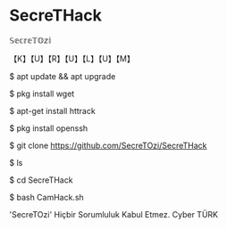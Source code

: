 # SecreTHack

𝕊𝕖𝕔𝕣𝕖𝕋𝕆𝕫𝕚

【K】【U】【R】【U】【L】【U】【M】

$ apt update && apt upgrade

$ pkg install wget

$ apt-get install httrack

$ pkg install openssh

$ git clone https://github.com/SecreTOzi/SecreTHack

$ ls

$ cd SecreTHack

$ bash CamHack.sh

'SecreTOzi' Hiçbir Sorumluluk Kabul Etmez. Cyber TÜRK
